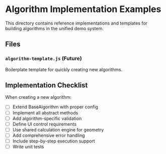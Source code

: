 ﻿# Algorithm Implementation Examples

This directory contains reference implementations and templates for building algorithms in the unified demo system.

## Files

### `algorithm-template.js` (Future)
Boilerplate template for quickly creating new algorithms.

## Implementation Checklist
When creating a new algorithm:
- [ ] Extend BaseAlgorithm with proper config
- [ ] Implement all abstract methods
- [ ] Add algorithm-specific validation
- [ ] Define UI control requirements
- [ ] Use shared calculation engine for geometry
- [ ] Add comprehensive error handling
- [ ] Include step-by-step execution support
- [ ] Write unit tests